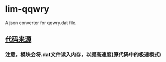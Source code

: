 # lim-qqwry
 A json converter for qqwry.dat file.

## [代码来源](https://github.com/cnwhy/lib-qqwry)

### 注意，模块会将.dat文件读入内存，以提高速度(原代码中的极速模式)
